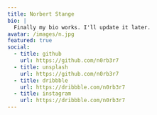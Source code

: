 ```yaml
---
title: Norbert Stange
bio: |
  Finally my bio works. I'll update it later.
avatar: /images/n.jpg
featured: true
social:
  - title: github
    url: https://github.com/n0rb3r7
  - title: unsplash
    url: https://github.com/n0rb3r7
  - title: dribbble
    url: https://dribbble.com/n0rb3r7
  - title: instagram
    url: https://dribbble.com/n0rb3r7
---
```



